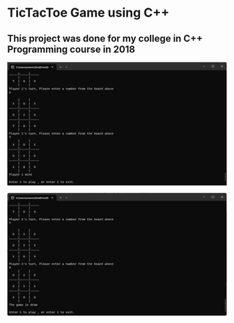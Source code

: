 
# TicTacToe Game using C++

## This project was done for my college in C++ Programming course in 2018

![Winning](https://github.com/Piistachyoo/tictactoe/blob/main/Win.png?raw=true)

![Draw](https://github.com/Piistachyoo/tictactoe/blob/main/Draw.png?raw=true)

